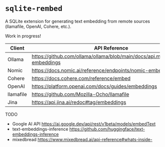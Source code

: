 # `sqlite-rembed`

A SQLite extension for generating text embedding from remote sources (llamafile, OpenAI, Cohere, etc.).

Work in progress!

| Client    | API Reference                                                              |
| --------- | -------------------------------------------------------------------------- |
| Ollama    | https://github.com/ollama/ollama/blob/main/docs/api.md#generate-embeddings |
| Nomic     | https://docs.nomic.ai/reference/endpoints/nomic-embed-text                 |
| Cohere    | https://docs.cohere.com/reference/embed                                    |
| OpenAI    | https://platform.openai.com/docs/guides/embeddings                         |
| llamafile | https://github.com/Mozilla-Ocho/llamafile                                  |
| Jina      | https://api.jina.ai/redoc#tag/embeddings                                   |

TODO

- Google AI API https://ai.google.dev/api/rest/v1beta/models/embedText
- text-embeddings-inference https://github.com/huggingface/text-embeddings-inference
- mixedbread https://www.mixedbread.ai/api-reference#whats-inside-
